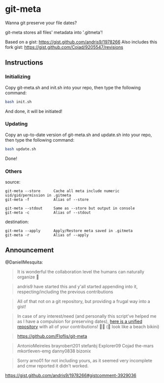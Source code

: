 # git-meta

Wanna git preserve your file dates?

git-meta stores all files' metadata into '.gitmeta'!

Based on a gist: https://gist.github.com/andris9/1978266
Also includes this fork gist: https://gist.github.com/Cojad/9205547/revisions

## Instructions

### Initializing

Copy git-meta.sh and init.sh into your repo, then type the following command:

```bash
bash init.sh
```

And done, it will be initiated!

### Updating

Copy an up-to-date version of git-meta.sh and update.sh into your repo, then type the following command:

```bash
bash update.sh
```

Done!

### Others

source:

    git-meta --store      Cache all meta include numeric uid/gid/permission in .gitmeta
    git-meta -f           Alias of --store

    git-meta --stdout     Same as --store but output in console
    git-meta -c           Alias of --stdout

    

destination:

    git-meta --apply      Apply/Restore meta saved in .gitmeta
    git-meta -r           Alias of --apply
    

## Announcement

@DaniellMesquita:

> It is wonderful the collaboration level the humans can naturally organize 🥰

> andris9 have started this and y'all started appending into it, respecting/including the previous contributions

> All of that not on a git repository, but providing a frugal way into a gist!

> 
> In case of any interest/need (and personally this script've helped me as I have a compulsion for preserving dates), [here is a unified repository](https://github.com/Floflis/git-meta) with all of your contributions! 🎉🥳 (🎊 look like a beach bikini)
> 

> https://github.com/Floflis/git-meta
> 

> AntonioMeireles brayrobert201 stefanbj Explorer09 Cojad the-mars mkortleven-emg danny0838 bizonix
> 

> Sorry arno01 for not including yours, as it seemed very incomplete and cmw reported it didn't worked.

https://gist.github.com/andris9/1978266#gistcomment-3929036